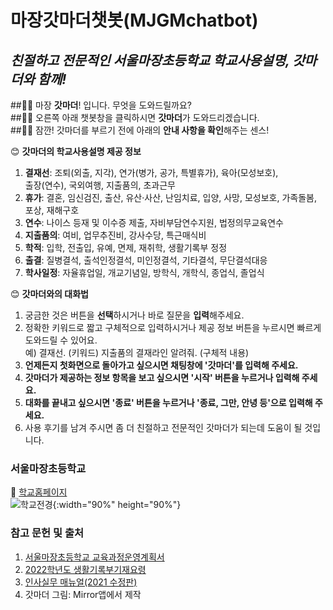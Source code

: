 # **마장갓마더챗봇(MJGMchatbot)**
## *친절하고 전문적인 서울마장초등학교 학교사용설명, 갓마더와 함께!*

   ##👩‍🦱 마장 **갓마더**! 입니다. 무엇을 도와드릴까요?  
   ##👩‍🦱 오른쪽 아래 챗봇창을 클릭하시면 **갓마더**가 도와드리겠습니다.  
   ##👩‍🦱 잠깐! 갓마더를 부르기 전에 아래의 **안내 사항을 확인**해주는 센스!  
  
  
😊 **갓마더의 학교사용설명 제공 정보**

  1. **결재선**: 조퇴(외출, 지각), 연가(병가, 공가, 특별휴가), 육아(모성보호),      
                              출장(연수), 국외여행, 지출품의, 초과근무    
  2. **휴가**: 결혼, 임신검진, 출산, 유산·사산, 난임치료, 입양, 사망, 모성보호, 가족돌봄, 포상, 재해구호 
  3. **연수**: 나이스 등재 및 이수증 제출, 자비부담연수지원, 법정의무교육연수
  4. **지출품의**: 여비, 업무추진비, 강사수당, 특근매식비   
  5. **학적**: 입학, 전출입, 유예, 면제, 재취학, 생활기록부 정정
  6. **출결**: 질병결석, 출석인정결석, 미인정결석, 기타결석, 무단결석대응
  7. **학사일정**: 자율휴업일, 개교기념일, 방학식, 개학식, 종업식, 졸업식 


😊 **갓마더와의 대화법**

  1. 궁금한 것은 버튼을 **선택**하시거나 바로 질문을 **입력**해주세요. 
  2. 정확한 키워드로 짧고 구체적으로 입력하시거나 제공 정보 버튼을 누르시면 빠르게 도와드릴 수 있어요.  
        예) 결재선. (키워드)  지출품의 결재라인 알려줘. (구체적 내용)
  3. **언제든지 첫화면으로 돌아가고 싶으시면 채팅창에 '갓마더'를 입력해 주세요.**
  4. **갓마더가 제공하는 정보 항목을 보고 싶으시면 '시작' 버튼을 누르거나 입력해 주세요.**
  5. **대화를 끝내고 싶으시면 '종료' 버튼을 누르거나 '종료, 그만, 안녕 등'으로 입력해 주세요.**
  6. 사용 후기를 남겨 주시면 좀 더 친절하고 전문적인 갓마더가 되는데 도움이 될 것입니다.


### **서울마장초등학교** 

🏤 [학교홈페이지](https://majang.sen.es.kr)   
![학교전경](https://user-images.githubusercontent.com/103113230/167225734-e3d522aa-d1df-436f-b9be-71db36ad8c94.png){:width="90%" height="90%"}



### **참고 문헌 및 출처**
1. [서울마장초등학교 교육과정운영계획서](https://majang.sen.es.kr/33977/subMenu.do)   
2. [2022학년도 생활기록부기재요령](https://www.moe.go.kr/boardCnts/viewRenew.do?boardID=316&boardSeq=90484&lev=0&searchType=null&statusYN=W&page=3&s=moe&m=0302&opType=N)   
3. [인사실무 매뉴얼(2021 수정판)](http://buseo.sen.go.kr/web/services/bbs/bbsView.action?bbsBean.bbsCd=94&bbsBean.bbsSeq=8319&ctgCd=200)   
4. 갓마더 그림: Mirror앱에서 제작
